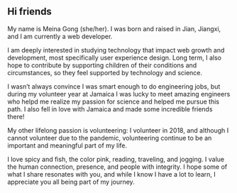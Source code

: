 ## Hi friends 

My name is Meina Gong (she/her). I was born and raised in Jian, Jiangxi, and I am currently a web developer.

I am deeply interested in studying technology that impact web growth and development, most specifically user experience design. Long term, I also hope to contribute by supporting children of their conditions and circumstances, so they feel supported by technology and science.

I wasn’t always convince I was smart enough to do engineering jobs, but during my volunteer year at Jamaica I was lucky to meet amazing engineers who helpd me realize my passion for science and helped me pursue this path. I also fell in love with Jamaica and made some incredible friends there!

My other lifelong passion is volunteering: I volunteer in 2018, and although I cannot volunteer due to the pandemic, volunteering continue to be an important and meaningful part of my life.

I love spicy and fish, the color pink, reading, traveling, and jogging. I value the human connection, presence, and people with integrity. I   hope some of what I share resonates with you, and while I know I have a lot to learn, I appreciate you all being part of my journey.
